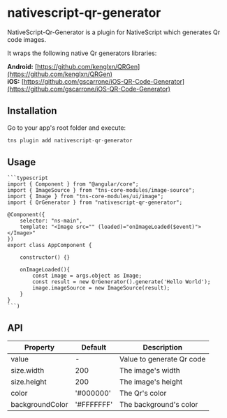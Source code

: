 # nativescript-qr-generator

NativeScript-Qr-Generator is a plugin for NativeScript which generates Qr code images.

It wraps the following native Qr generators libraries:

**Android:** [https://github.com/kenglxn/QRGen](https://github.com/kenglxn/QRGen)<br />
**iOS:** [https://github.com/gscarrone/iOS-QR-Code-Generator](https://github.com/gscarrone/iOS-QR-Code-Generator)

## Installation

Go to your app's root folder and execute:

```javascript
tns plugin add nativescript-qr-generator
```

## Usage 
	
	```typescript
    import { Component } from "@angular/core";
    import { ImageSource } from "tns-core-modules/image-source";
    import { Image } from "tns-core-modules/ui/image";
    import { QrGenerator } from "nativescript-qr-generator";

    @Component({
        selector: "ns-main",
        template: "<Image src="" (loaded)="onImageLoaded($event)"></Image>"
    })
    export class AppComponent {

        constructor() {} 
        
        onImageLoaded(){
            const image = args.object as Image;
            const result = new QrGenerator().generate('Hello World');
            image.imageSource = new ImageSource(result);
        }
    }
    ```)

## API
    
| Property | Default | Description |
| --- | --- | --- |
| value | - | Value to generate Qr code |
| size.width | 200 | The image's width |
| size.height | 200 | The image's height |
| color | '#000000' | The Qr's color |
| backgroundColor | '#FFFFFFF' | The background's color |
